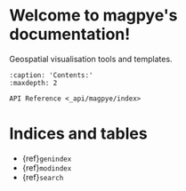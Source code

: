 # Welcome to magpye's documentation!

Geospatial visualisation tools and templates.

```{toctree}
:caption: 'Contents:'
:maxdepth: 2

API Reference <_api/magpye/index>
```

# Indices and tables

- {ref}`genindex`
- {ref}`modindex`
- {ref}`search`
